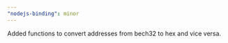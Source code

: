 ```yaml
---
"nodejs-binding": minor
---
```


Added functions to convert addresses from bech32 to hex and vice versa.
